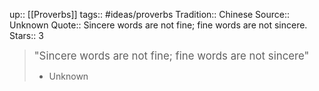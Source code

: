 up:: [[Proverbs]]
tags:: #ideas/proverbs
Tradition:: Chinese
Source:: Unknown
Quote:: Sincere words are not fine; fine words are not sincere.
Stars:: 3

><big>"Sincere words are not fine;
fine words are not sincere"</big>
>
>  - Unknown

